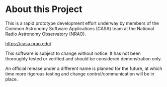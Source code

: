 # About this Project
This is a rapid prototype development effort underway by members of the Common Astronomy Software Applications 
(CASA) team at the National Radio Astronomy Observatory (NRAO).  
  
https://casa.nrao.edu/

This software is subject to change without notice. It has not been thoroughly tested or verified and should be
considered demonstration only.

An official release under a different name is planned for the future, at which time more rigorous testing and 
change control/communication will be in place.

